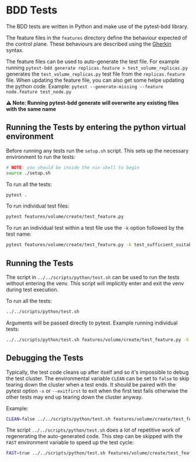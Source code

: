 # BDD Tests

The BDD tests are written in Python and make use of the pytest-bdd library.

The feature files in the `features` directory define the behaviour expected of the control plane. These behaviours are
described using the [Gherkin](https://cucumber.io/docs/gherkin/) syntax.

The feature files can be used to auto-generate the test file. For example
running `pytest-bdd generate replicas.feature > test_volume_replicas.py`
generates the `test_volume_replicas.py` test file from the `replicas.feature` file.
When updating the feature file, you can also get some helpe updating the python code.
Example: `pytest --generate-missing --feature node.feature test_node.py`

**:warning: Note: Running pytest-bdd generate will overwrite any existing files with the same name**

## Running the Tests by entering the python virtual environment

Before running any tests run the `setup.sh` script. This sets up the necessary environment to run the tests:

```bash
# NOTE: you should be inside the nix-shell to begin
source ./setup.sh
```

To run all the tests:

```bash
pytest .
```

To run individual test files:

```bash
pytest features/volume/create/test_feature.py
```

To run an individual test within a test file use the `-k` option followed by the test name:

```bash
pytest features/volume/create/test_feature.py -k test_sufficient_suitable_pools
```

## Running the Tests

The script in `../../scripts/python/test.sh` can be used to run the tests without entering the venv.
This script will implicitly enter and exit the venv during test execution.

To run all the tests:

```bash
../../scripts/python/test.sh
```

Arguments will be passed directly to pytest. Example running individual tests:

```bash
../../scripts/python/test.sh features/volume/create/test_feature.py -k test_sufficient_suitable_pools
```

## Debugging the Tests

Typically, the test code cleans up after itself and so it's impossible to debug the test cluster.
The environmental variable `CLEAN` can be set to `false` to skip tearing down the cluster when a test ends.
It should be paired with the pytest option `-x` or `--exitfirst` to exit when the first test fails otherwise the other
tests may end up tearing down the cluster anyway.

Example:

```bash
CLEAN=false ../../scripts/python/test.sh features/volume/create/test_feature.py -k test_sufficient_suitable_pools -x
```

The script `../../scripts/python/test.sh` does a lot of repetitive work of regenerating the auto-generated code.
This step can be skipped with the `FAST` environment variable to speed up the test cycle:

```bash
FAST=true ../../scripts/python/test.sh features/volume/create/test_feature.py -k test_sufficient_suitable_pools -x
```
